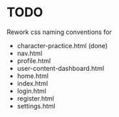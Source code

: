 # TODO

Rework css naming conventions for

- character-practice.html (done)
- nav.html
- profile.html
- user-content-dashboard.html
- home.html
- index.html
- login.html
- register.html
- settings.html
